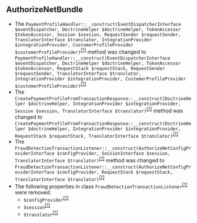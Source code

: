 AuthorizeNetBundle
------------------
* The `PaymentProfileHandler::__construct(EventDispatcherInterface $eventDispatcher, DoctrineHelper $doctrineHelper, TokenAccessor $tokenAccessor, Session $session, RequestSender $requestSender, TranslatorInterface $translator, IntegrationProvider $integrationProvider, CustomerProfileProvider $customerProfileProvider)`<sup>[[?]](https://github.com/oroinc/OroAuthorizeNetBundle/tree/5.1.0/Form/Handler/PaymentProfileHandler.php#L49 "Oro\Bundle\AuthorizeNetBundle\Form\Handler\PaymentProfileHandler")</sup> method was changed to `PaymentProfileHandler::__construct(EventDispatcherInterface $eventDispatcher, DoctrineHelper $doctrineHelper, TokenAccessor $tokenAccessor, RequestStack $requestStack, RequestSender $requestSender, TranslatorInterface $translator, IntegrationProvider $integrationProvider, CustomerProfileProvider $customerProfileProvider)`<sup>[[?]](https://github.com/oroinc/OroAuthorizeNetBundle/tree/6.0.0-beta/Form/Handler/PaymentProfileHandler.php#L49 "Oro\Bundle\AuthorizeNetBundle\Form\Handler\PaymentProfileHandler")</sup>
* The `CreatePaymentProfileFromTransactionResponse::__construct(DoctrineHelper $doctrineHelper, IntegrationProvider $integrationProvider, Session $session, TranslatorInterface $translator)`<sup>[[?]](https://github.com/oroinc/OroAuthorizeNetBundle/tree/5.1.0/EventListener/CreatePaymentProfileFromTransactionResponse.php#L35 "Oro\Bundle\AuthorizeNetBundle\EventListener\CreatePaymentProfileFromTransactionResponse")</sup> method was changed to `CreatePaymentProfileFromTransactionResponse::__construct(DoctrineHelper $doctrineHelper, IntegrationProvider $integrationProvider, RequestStack $requestStack, TranslatorInterface $translator)`<sup>[[?]](https://github.com/oroinc/OroAuthorizeNetBundle/tree/6.0.0-beta/EventListener/CreatePaymentProfileFromTransactionResponse.php#L23 "Oro\Bundle\AuthorizeNetBundle\EventListener\CreatePaymentProfileFromTransactionResponse")</sup>
* The `FraudDetectionTransactionListener::__construct(AuthorizeNetConfigProviderInterface $configProvider, SessionInterface $session, TranslatorInterface $translator)`<sup>[[?]](https://github.com/oroinc/OroAuthorizeNetBundle/tree/5.1.0/EventListener/FraudDetectionTransactionListener.php#L34 "Oro\Bundle\AuthorizeNetBundle\EventListener\FraudDetectionTransactionListener")</sup> method was changed to `FraudDetectionTransactionListener::__construct(AuthorizeNetConfigProviderInterface $configProvider, RequestStack $requestStack, TranslatorInterface $translator)`<sup>[[?]](https://github.com/oroinc/OroAuthorizeNetBundle/tree/6.0.0-beta/EventListener/FraudDetectionTransactionListener.php#L19 "Oro\Bundle\AuthorizeNetBundle\EventListener\FraudDetectionTransactionListener")</sup>
* The following properties in class `FraudDetectionTransactionListener`<sup>[[?]](https://github.com/oroinc/OroAuthorizeNetBundle/tree/5.1.0/EventListener/FraudDetectionTransactionListener.php#L22 "Oro\Bundle\AuthorizeNetBundle\EventListener\FraudDetectionTransactionListener")</sup> were removed:
   - `$configProvider`<sup>[[?]](https://github.com/oroinc/OroAuthorizeNetBundle/tree/5.1.0/EventListener/FraudDetectionTransactionListener.php#L22 "Oro\Bundle\AuthorizeNetBundle\EventListener\FraudDetectionTransactionListener::$configProvider")</sup>
   - `$session`<sup>[[?]](https://github.com/oroinc/OroAuthorizeNetBundle/tree/5.1.0/EventListener/FraudDetectionTransactionListener.php#L27 "Oro\Bundle\AuthorizeNetBundle\EventListener\FraudDetectionTransactionListener::$session")</sup>
   - `$translator`<sup>[[?]](https://github.com/oroinc/OroAuthorizeNetBundle/tree/5.1.0/EventListener/FraudDetectionTransactionListener.php#L32 "Oro\Bundle\AuthorizeNetBundle\EventListener\FraudDetectionTransactionListener::$translator")</sup>

